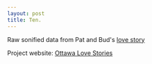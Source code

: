 ```yaml
---
layout: post
title: Ten.
---
```


Raw sonified data from Pat and Bud's [love story](https://soundcloud.com/user-343498114/pat-and-bud)

Project website: [Ottawa Love Stories](www.ottlovestories.wordpress.com)
